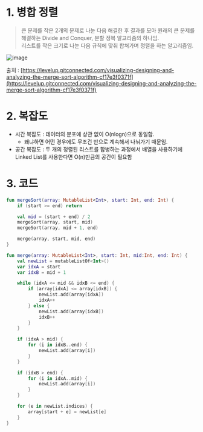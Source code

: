 # 1. 병합 정렬

> 큰 문제를 작은 2개의 문제로 나눈 다음 해결한 후 결과를 모아 원래의 큰 문제를 해결하는 Divide and Conquer, 분할 정복 알고리즘의 하나임.<br/>
리스트를 작은 크기로 나눈 다음 규칙에 맞춰 합쳐가며 정렬을 하는 알고리즘임.
> 

![image](https://user-images.githubusercontent.com/100047095/193398385-c569b315-ae6d-4f68-b0b9-29f594f36746.png)

출처 : [https://levelup.gitconnected.com/visualizing-designing-and-analyzing-the-merge-sort-algorithm-cf17e3f0371f](https://levelup.gitconnected.com/visualizing-designing-and-analyzing-the-merge-sort-algorithm-cf17e3f0371f)

# 2. 복잡도

- 시간 복잡도 : 데이터의 분포에 상관 없이 O(nlogn)으로 동일함.
    - 왜냐하면 어떤 경우에도 무조건 반으로 계속해서 나눠가기 때문임.
- 공간 복잡도 : 두 개의 정렬된 리스트를 합병하는 과정에서 배열을 사용하기에 Linked List를 사용한다면 O(n)만큼의 공간이 필요함

# 3. 코드

```kotlin
fun mergeSort(array: MutableList<Int>, start: Int, end: Int) {
    if (start >= end) return

    val mid = (start + end) / 2
    mergeSort(array, start, mid)
    mergeSort(array, mid + 1, end)

    merge(array, start, mid, end)
}

fun merge(array: MutableList<Int>, start: Int, mid:Int, end: Int) {
    val newList = mutableListOf<Int>()
    var idxA = start
    var idxB = mid + 1

    while (idxA <= mid && idxB <= end) {
        if (array[idxA] <= array[idxB]) {
            newList.add(array[idxA])
            idxA++
        } else {
            newList.add(array[idxB])
            idxB++
        }
    }

    if (idxA > mid) {
        for (i in idxB..end) {
            newList.add(array[i])
        }
    }

    if (idxB > end) {
        for (i in idxA..mid) {
            newList.add(array[i])
        }
    }

    for (e in newList.indices) {
        array[start + e] = newList[e]
    }
}
```
